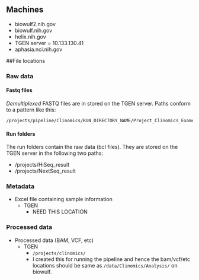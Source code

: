 
## Machines
- biowulf2.nih.gov
- biowulf.nih.gov
- helix.nih.gov
- TGEN server = 10.133.130.41
- aphasia.nci.nih.gov

##File locations

### Raw data

#### Fastq files

*Demultiplexed* FASTQ files are in stored on the TGEN server. Paths conform to a pattern like this:

```
/projects/pipeline/Clinomics/RUN_DIRECTORY_NAME/Project_Clinomics_Exome/SAMPLENAME/*fastq.gz
```
#### Run folders

The run folders contain the raw data (bcl files).  They are stored on the TGEN server in the following two paths:

- /projects/HiSeq_result
- /projects/NextSeq_result

### Metadata 

- Excel file containing sample information
   - TGEN
      - NEED THIS LOCATION

### Processed data

- Processed data (BAM, VCF, etc)
   - TGEN
      - `/projects/clinomics/ `
      - I created this for running the pipeline and hence the bam/vcf/etc locations should be same as `/data/Clinomics/Analysis/` on biowulf.
